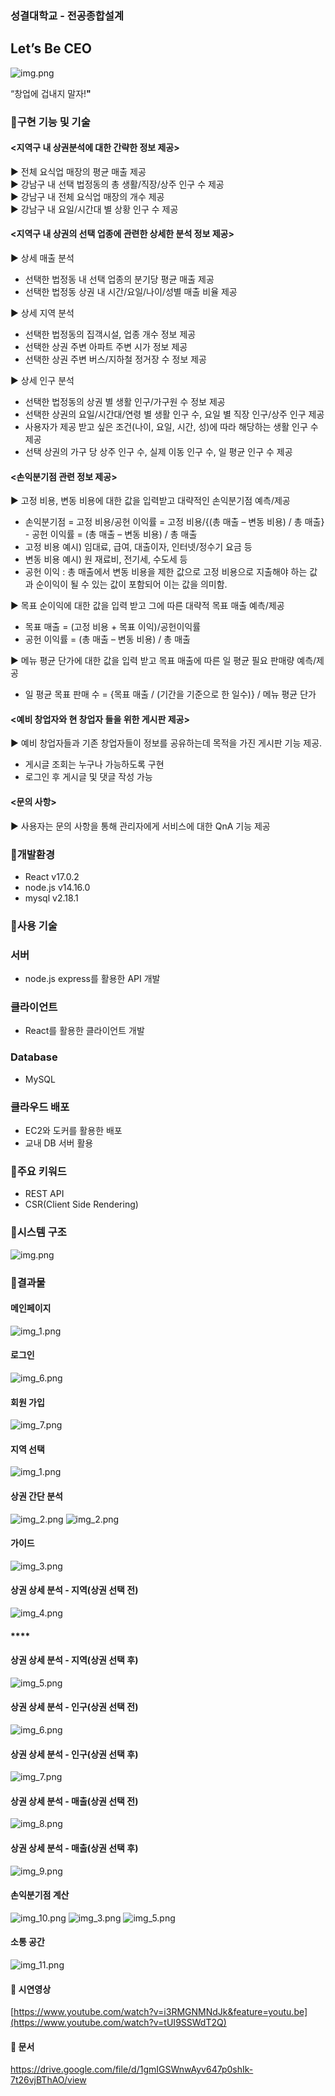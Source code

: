 ### 성결대학교 - 전공종합설계
## Let’s Be CEO

![img.png](title.png)

“창업에 겁내지 말자!**"**

### 📣구현 기능 및 기술

#### <지역구 내 상권분석에 대한 간략한 정보 제공><br/>
▶ 전체 요식업 매장의 평균 매출 제공<br/>
▶ 강남구 내 선택 법정동의 총 생활/직장/상주 인구 수 제공<br/>
▶ 강남구 내 전체 요식업 매장의 개수 제공<br/>
▶ 강남구 내 요일/시간대 별 상황 인구 수 제공<br/>


#### <지역구 내 상권의 선택 업종에 관련한 상세한 분석 정보 제공><br/>
▶ 상세 매출 분석
- 선택한 법정동 내 선택 업종의 분기당 평균 매출 제공
- 선택한 법정동 상권 내 시간/요일/나이/성별 매출 비율 제공<br/>

▶ 상세 지역 분석
- 선택한 법정동의 집객시설, 업종 개수 정보 제공
- 선택한 상권 주변 아파트 주변 시가 정보 제공
- 선택한 상권 주변 버스/지하철 정거장 수 정보 제공<br/>

▶ 상세 인구 분석
- 선택한 법정동의 상권 별 생활 인구/가구원 수 정보 제공
- 선택한 상권의 요일/시간대/연령 별 생활 인구 수, 요일 별 직장 인구/상주 인구 제공
- 사용자가 제공 받고 싶은 조건(나이, 요일, 시간, 성)에 따라 해당하는 생활 인구 수 제공
- 선택 상권의 가구 당 상주 인구 수, 실제 이동 인구 수, 일 평균 인구 수 제공<br/>

#### <손익분기점 관련 정보 제공><br/>
▶ 고정 비용, 변동 비용에 대한 값을 입력받고 대략적인 손익분기점 예측/제공
- 손익분기점 = 고정 비용/공헌 이익률 = 고정 비용/{(총 매출 – 변동 비용) / 총 매출} - 공헌 이익률 = (총 매출 – 변동 비용) / 총 매출
- 고정 비용 예시) 임대료, 급여, 대출이자, 인터넷/정수기 요금 등
- 변동 비용 예시) 원 재료비, 전기세, 수도세 등
- 공헌 이익 : 총 매출에서 변동 비용을 제한 값으로 고정 비용으로 지출해야 하는 값과 순이익이 될 수 있는 값이 포함되어 이는 값을 의미함.

▶ 목표 순이익에 대한 값을 입력 받고 그에 따른 대략적 목표 매출 예측/제공
- 목표 매출 = (고정 비용 + 목표 이익)/공헌이익률
- 공헌 이익률 = (총 매출 – 변동 비용) / 총 매출

▶ 메뉴 평균 단가에 대한 값을 입력 받고 목표 매출에 따른 일 평균 필요 판매량 예측/제공
- 일 평균 목표 판매 수 = {목표 매출 / (기간을 기준으로 한 일수)} / 메뉴 평균 단가

#### <예비 창업자와 현 창업자 들을 위한 게시판 제공><br/>
▶ 예비 창업자들과 기존 창업자들이 정보를 공유하는데 목적을 가진 게시판 기능 제공. 
- 게시글 조회는 누구나 가능하도록 구현
- 로그인 후 게시글 및 댓글 작성 가능

#### <문의 사항><br/>
▶ 사용자는 문의 사항을 통해 관리자에게 서비스에 대한 QnA 기능 제공
### 📣개발환경

- React  v17.0.2
- node.js v14.16.0
- mysql v2.18.1

### 📣사용 기술

### 서버

- node.js express를 활용한 API 개발

### 클라이언트

- React를 활용한 클라이언트 개발

### Database

- MySQL

### 클라우드 배포

- EC2와 도커를 활용한 배포
- 교내 DB 서버 활용

### 📣주요 키워드

- REST API
- CSR(Client Side Rendering)

### 📣시스템 구조

![img.png](readmeimg/img.png)

### 📣결과물

#### 메인페이지

![img_1.png](readmeimg/img_1.png)
#### **로그인**
![img_6.png](img_17.png)

#### **회원 가입**
![img_7.png](img_18.png)

#### **지역 선택**
![img_1.png](img_12.png)


#### **상권 간단 분석**

![img_2.png](img_13.png)
![img_2.png](readmeimg/img_2.png)

#### **가이드**

![img_3.png](readmeimg/img_3.png)

#### **상권 상세 분석 - 지역(상권 선택 전)**

![img_4.png](readmeimg/img_4.png)

#### ****

#### 상권 상세 분석 - 지역(상권 선택 후)

![img_5.png](readmeimg/img_5.png)

#### **상권 상세 분석 - 인구(상권 선택 전)**

![img_6.png](readmeimg/img_6.png)

#### **상권 상세 분석 - 인구(상권 선택 후)**

![img_7.png](readmeimg/img_7.png)

#### **상권 상세 분석 - 매출(상권 선택 전)**

![img_8.png](readmeimg/img_8.png)

#### **상권 상세 분석 - 매출(상권 선택 후)**

![img_9.png](readmeimg/img_9.png)

#### **손익분기점 계산**

![img_10.png](readmeimg/img_10.png)
![img_3.png](img_14.png)
![img_5.png](img_16.png)

#### 소통 공간

![img_11.png](readmeimg/img_11.png)

#### 📣 시연영상

[https://www.youtube.com/watch?v=i3RMGNMNdJk&feature=youtu.be](https://www.youtube.com/watch?v=tUI9SSWdT2Q)

#### 📣 문서
https://drive.google.com/file/d/1gmIGSWnwAyv647p0shIk-7t26vjBThAO/view

